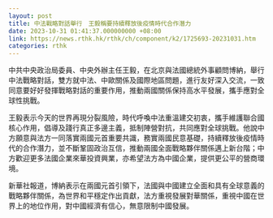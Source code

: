 ```yaml
---
layout: post
title: 中法戰略對話舉行　王毅稱要持續釋放後疫情時代合作潛力
date: 2023-10-31 01:41:37.000000000 +08:00
link: https://news.rthk.hk/rthk/ch/component/k2/1725693-20231031.htm
categories: rthk
---
```


中共中央政治局委員、中央外辦主任王毅，在北京與法國總統外事顧問博納，舉行中法戰略對話，雙方就中法、中歐關係及國際地區問題，進行友好深入交流，一致同意要好好發揮戰略對話的重要作用，推動兩國關係保持高水平發展，攜手應對全球性挑戰。

王毅表示今天的世界再現分裂風險，時代呼喚中法重溫建交初衷，攜手維護聯合國核心作用，倡導及踐行真正多邊主義，抵制陣營對抗，共同應對全球挑戰。他說中方願意與法方一同落實兩國元首重要共識，務實兩國民意基礎，持續釋放後疫情時代的合作潛力，並不斷鞏固政治互信，推動兩國全面戰略夥伴關係邁上新台階；中方歡迎更多法國企業來華投資興業，亦希望法方為中國企業，提供更公平的營商環境。

新華社報道，博納表示在兩國元首引領下，法國與中國建立全面和具有全球意義的戰略夥伴關係，為世界和平穩定作出貢獻，法方重視發展對華關係，重視中國在世界上的地位作用，對中國經濟有信心，無意限制中國發展。
